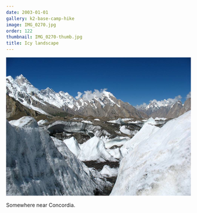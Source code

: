 ```yaml
---
date: 2003-01-01
gallery: k2-base-camp-hike
image: IMG_0270.jpg
order: 122
thumbnail: IMG_0270-thumb.jpg
title: Icy landscape
---
```


![Icy landscape](./IMG_0270.jpg)

Somewhere near Concordia.
